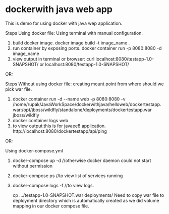 # dockerwith java web app
This is demo for using docker with java wep application.

Steps Using docker file: 
Using terminal with manual configuration. 
1. build docker image. 
	docker image build -t image_name .
2. run container by exposing ports.
        docker container run -p 8080:8080 -d  image_name
3. view output in terminal or browser:
        curl localhost:8080/testapp-1.0-SNAPSHOT/ or
        localhost:8080/testapp-1.0-SNAPSHOT/
        
OR:
       
Steps Without using docker file:
   creating mount point from where should we pick war file.
1. docker container run -d --name web -p 8080:8080 -v /home/rupak/JavaWorkSpace/dockerwithjava/helloweb/dockertestapp.war:/opt/jboss/wildfly/standalone/deployments/dockertestapp.war jboss/wildfly
2. docker container logs web                
3. to view output:this is for javaee8 application.
        http://localhost:8080/dockertestapp/api/ping
        
        
OR:

Using docker-compose.yml
1. docker-compose up -d //otherwise docker daemon could not start without permission
2. docker-compose ps //to view list of services running
3. docker-compose logs -f //to view logs.
   
   cp .../testapp-1.0-SNAPSHOT.war deployments/
   Need to copy war file to deployment directory which is automatically created as we did
   volume mapping in our docker compose file. 

